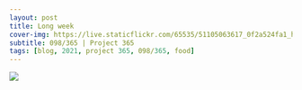 ```yaml
---
layout: post
title: Long week
cover-img: https://live.staticflickr.com/65535/51105063617_0f2a524fa1_h.jpg
subtitle: 098/365 | Project 365
tags: [blog, 2021, project 365, 098/365, food]
---
```

<style>
  .intro-header.big-img {
    background-position:center 
  }
</style>
<p class="post-img-wrap">
  <img src="https://live.staticflickr.com/65535/51105205528_04b198bf9b_h.jpg">
</p>

